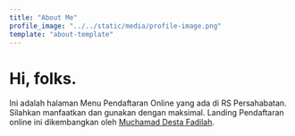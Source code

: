 ```yaml
---
title: "About Me"
profile_image: "../../static/media/profile-image.png"
template: "about-template"
---
```


# Hi, folks.

Ini adalah halaman Menu Pendaftaran Online yang ada di RS Persahabatan. Silahkan manfaatkan dan gunakan dengan maksimal.
Landing Pendaftaran online ini dikembangkan oleh [Muchamad Desta Fadilah](https://topidesta.my.id).